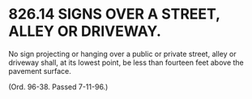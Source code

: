 826.14 SIGNS OVER A STREET, ALLEY OR DRIVEWAY.
==============================================

No sign projecting or hanging over a public or private street, alley or
driveway shall, at its lowest point, be less than fourteen feet above
the pavement surface.

(Ord. 96-38. Passed 7-11-96.)
